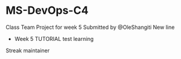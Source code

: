 # MS-DevOps-C4

Class Team Project for week 5
Submitted by @OleShangiti
New line

- Week 5 TUTORIAL
test learning

Streak maintainer 
